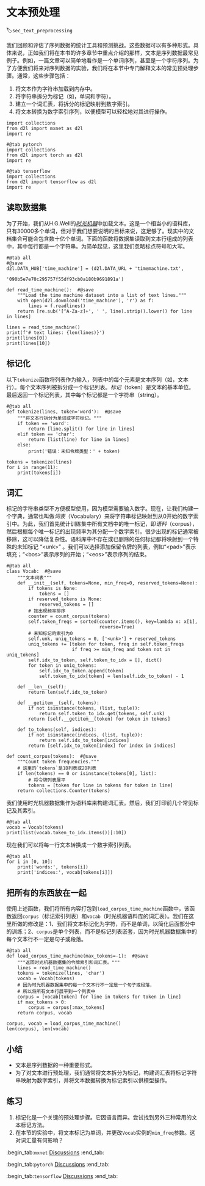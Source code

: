 # 文本预处理
:label:`sec_text_preprocessing`

我们回顾和评估了序列数据的统计工具和预测挑战。这些数据可以有多种形式。具体来说，正如我们将在本书的许多章节中重点介绍的那样，文本是序列数据最常见例子。例如，一篇文章可以简单地看作是一个单词序列，甚至是一个字符序列。为了方便我们将来对序列数据的实验，我们将在本节中专门解释文本的常见预处理步骤。通常，这些步骤包括：

1. 将文本作为字符串加载到内存中。
1. 将字符串拆分为标记（如，单词和字符）。
1. 建立一个词汇表，将拆分的标记映射到数字索引。
1. 将文本转换为数字索引序列，以便模型可以轻松地对其进行操作。

```{.python .input}
import collections
from d2l import mxnet as d2l
import re
```

```{.python .input}
#@tab pytorch
import collections
from d2l import torch as d2l
import re
```

```{.python .input}
#@tab tensorflow
import collections
from d2l import tensorflow as d2l
import re
```

## 读取数据集

为了开始，我们从H.G.Well的[*时光机器*](http://www.gutenberg.org/ebooks/35)中加载文本。这是一个相当小的语料库，只有30000多个单词，但对于我们想要说明的目标来说，这足够了。现实中的文档集合可能会包含数十亿个单词。下面的函数将数据集读取到文本行组成的列表中，其中每行都是一个字符串。为简单起见，这里我们忽略标点符号和大写。

```{.python .input}
#@tab all
#@save
d2l.DATA_HUB['time_machine'] = (d2l.DATA_URL + 'timemachine.txt',
                                '090b5e7e70c295757f55df93cb0a180b9691891a')

def read_time_machine():  #@save
    """Load the time machine dataset into a list of text lines."""
    with open(d2l.download('time_machine'), 'r') as f:
        lines = f.readlines()
    return [re.sub('[^A-Za-z]+', ' ', line).strip().lower() for line in lines]

lines = read_time_machine()
print(f'# text lines: {len(lines)}')
print(lines[0])
print(lines[10])
```

## 标记化

以下`tokenize`函数将列表作为输入，列表中的每个元素是文本序列（如，文本行）。每个文本序列被拆分成一个标记列表。*标记*（token）是文本的基本单位。最后返回一个标记列表，其中每个标记都是一个字符串（string）。

```{.python .input}
#@tab all
def tokenize(lines, token='word'):  #@save
    """将文本行拆分为单词或字符标记。"""
    if token == 'word':
        return [line.split() for line in lines]
    elif token == 'char':
        return [list(line) for line in lines]
    else:
        print('错误：未知令牌类型：' + token)

tokens = tokenize(lines)
for i in range(11):
    print(tokens[i])
```

## 词汇

标记的字符串类型不方便模型使用，因为模型需要输入数字。现在，让我们构建一个字典，通常也叫做*词表*（Vocabulary）来将字符串标记映射到从0开始的数字索引中。为此，我们首先统计训练集中所有文档中的唯一标记，即*语料*（corpus），然后根据每个唯一标记的出现频率为其分配一个数字索引。很少出现的标记通常被移除，这可以降低复杂性。语料库中不存在或已删除的任何标记都将映射到一个特殊的未知标记 “&lt;unk&gt;” 。我们可以选择添加保留令牌的列表，例如“&lt;pad&gt;”表示填充；“&lt;bos&gt;”表示序列的开始；“&lt;eos&gt;”表示序列的结束。

```{.python .input}
#@tab all
class Vocab:  #@save
    """文本词表"""
    def __init__(self, tokens=None, min_freq=0, reserved_tokens=None):
        if tokens is None:
            tokens = []
        if reserved_tokens is None:
            reserved_tokens = [] 
        # 按出现频率排序
        counter = count_corpus(tokens)
        self.token_freqs = sorted(counter.items(), key=lambda x: x[1],
                                  reverse=True)
        # 未知标记的索引为0
        self.unk, uniq_tokens = 0, ['<unk>'] + reserved_tokens
        uniq_tokens += [token for token, freq in self.token_freqs
                        if freq >= min_freq and token not in uniq_tokens]
        self.idx_to_token, self.token_to_idx = [], dict()
        for token in uniq_tokens:
            self.idx_to_token.append(token)
            self.token_to_idx[token] = len(self.idx_to_token) - 1

    def __len__(self):
        return len(self.idx_to_token)

    def __getitem__(self, tokens):
        if not isinstance(tokens, (list, tuple)):
            return self.token_to_idx.get(tokens, self.unk)
        return [self.__getitem__(token) for token in tokens]

    def to_tokens(self, indices):
        if not isinstance(indices, (list, tuple)):
            return self.idx_to_token[indices]
        return [self.idx_to_token[index] for index in indices]

def count_corpus(tokens):  #@save
    """Count token frequencies."""
    # 这里的`tokens`是1D列表或2D列表
    if len(tokens) == 0 or isinstance(tokens[0], list):
        # 将令牌列表展平
        tokens = [token for line in tokens for token in line]
    return collections.Counter(tokens)
```

我们使用时光机器数据集作为语料库来构建词汇表。然后，我们打印前几个常见标记及其索引。

```{.python .input}
#@tab all
vocab = Vocab(tokens)
print(list(vocab.token_to_idx.items())[:10])
```

现在我们可以将每一行文本转换成一个数字索引列表。

```{.python .input}
#@tab all
for i in [0, 10]:
    print('words:', tokens[i])
    print('indices:', vocab[tokens[i]])
```

## 把所有的东西放在一起

使用上述函数，我们将所有内容打包到`load_corpus_time_machine`函数中，该函数返回`corpus`（标记索引列表）和`vocab`（时光机器语料库的词汇表）。我们在这里所做的修改是：1、我们将文本标记化为字符，而不是单词，以简化后面部分中的训练；2、`corpus`是单个列表，而不是标记列表嵌套，因为时光机器数据集中的每个文本行不一定是句子或段落。

```{.python .input}
#@tab all
def load_corpus_time_machine(max_tokens=-1):  #@save
    """返回时光机器数据集的令牌索引和词汇表。"""
    lines = read_time_machine()
    tokens = tokenize(lines, 'char')
    vocab = Vocab(tokens)
    # 因为时光机器数据集中的每一个文本行不一定是一个句子或段落，
    # 所以将所有文本行展平到一个列表中
    corpus = [vocab[token] for line in tokens for token in line]
    if max_tokens > 0:
        corpus = corpus[:max_tokens]
    return corpus, vocab

corpus, vocab = load_corpus_time_machine()
len(corpus), len(vocab)
```

## 小结

* 文本是序列数据的一种重要形式。
* 为了对文本进行预处理，我们通常将文本拆分为标记，构建词汇表将标记字符串映射为数字索引，并将文本数据转换为标记索引以供模型操作。

## 练习

1. 标记化是一个关键的预处理步骤。它因语言而异。尝试找到另外三种常用的文本标记方法。
1. 在本节的实验中，将文本标记为单词，并更改`Vocab`实例的`min_freq`参数。这对词汇量有何影响？

:begin_tab:`mxnet`
[Discussions](https://discuss.d2l.ai/t/2093)
:end_tab:

:begin_tab:`pytorch`
[Discussions](https://discuss.d2l.ai/t/2094)
:end_tab:

:begin_tab:`tensorflow`
[Discussions](https://discuss.d2l.ai/t/2095)
:end_tab:
